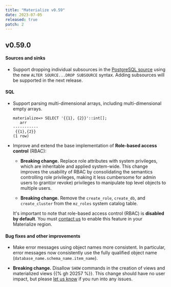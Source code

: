 ```yaml
---
title: "Materialize v0.59"
date: 2023-07-05
released: true
patch: 2
---
```


## v0.59.0

#### Sources and sinks

* Support dropping individual subsources in the [PostgreSQL source](/sql/create-source/postgres/)
using the new `ALTER SOURCE...DROP SUBSOURCE` syntax. Adding subsources will be
supported in the next release.

#### SQL

* Support parsing multi-dimensional arrays, including multi-dimensional empty arrays.

  ```mzsql
  materialize=> SELECT '{{1}, {2}}'::int[];
     arr
  -----------
   {{1},{2}}
  (1 row)
  ```

* Improve and extend the base implementation of **Role-based
  access control** (RBAC):

  * **Breaking change.** Replace role attributes with system privileges, which
      are inheritable and applied system-wide. This change improves the
      usability of RBAC by consolidating the semantics controlling role
      privileges, making it less cumbersome for admin users to grant(or revoke)
      privileges to manipulate top level objects to multiple users.

  * **Breaking change.** Remove the `create_role`, `create_db`, and
      `create_cluster` from the `mz_roles` system catalog table.

  It's important to note that role-based access control (RBAC) is **disabled by
  default**. You must [contact us](https://materialize.com/contact/) to enable
  this feature in your Materialize region.

#### Bug fixes and other improvements

* Make error messages using object names more consistent. In particular, error
  messages now consistently use the fully qualified object name
  (`database_name.schema_name.item_name`).

* **Breaking change.** Disallow `SHOW` commands in the creation of views and
    materialized views {{% gh 20257 %}}. This change should have no user
    impact, but please [let us know](https://materialize.com/s/chat) if you run
    into any issues.
